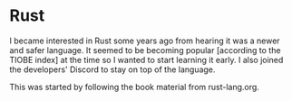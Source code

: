 # Rust

I became interested in Rust some years ago from hearing it was a newer and safer language. It seemed to be becoming popular [according to the TIOBE index] at the time so I wanted to start learning it early. I also joined the developers' Discord to stay on top of the language.

This was started by following the book material from rust-lang.org.
